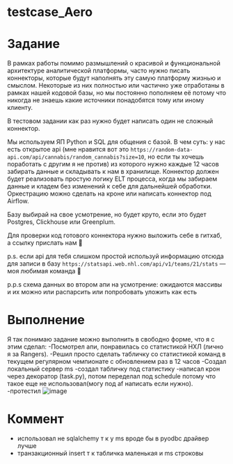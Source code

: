 # testcase_Aero

# Задание
В рамках работы помимо размышлений о красивой и функциональной архитектуре аналитической платформы, часто нужно писать коннекторы, которые будут наполнять эту самую платформу жизнью и смыслом. Некоторые из них полностью или частично уже отработаны в рамках нашей кодовой базы, но мы постоянно пополняем её потому что никогда не знаешь какие источники понадобятся тому или иному клиенту. 

В тестовом задании как раз нужно будет написать один не сложный коннектор. 

Мы используем ЯП Python и SQL для общения с базой.
В чем суть: у нас есть открытое api (мне нравится вот это `https://random-data-api.com/api/cannabis/random_cannabis?size=10`, но если ты хочешь поработать с другим я не против) из которого нужно каждые 12 часов забирать данные и складывать к нам в хранилище. Коннектор должен будет реализовать простую логику ELT процесса, когда мы забираем данные и кладем без изменений к себе для дальнейшей обработки. Оркестрацию можно сделать на кроне или написать коннектор под Airflow.

Базу выбирай на свое усмотрение, но будет круто, если это будет Postgres, Clickhouse или Greenplum.

Для проверки код готового коннектора нужно выложить себе в гитхаб, а ссылку прислать нам 🙂

p.s. если api для тебя слишком простой используй информацию отсюда для записи в базу `https://statsapi.web.nhl.com/api/v1/teams/21/stats` — моя любимая команда 🏒

p.p.s схема данных во втором апи на усмотрение: ожидаются массивы и их можно или распарсить или попробовать уложить как есть
# Выполнение
Я так понимаю задание можно выполнить в свободно форме, что я с этим сделал:
-Посмотрел апи, понравилась со статистикой НХЛ (лично я за Rangers).
-Решил просто сделать табличку со статистикой команд в текущем регулярном чемпионате с обновлением раз в 12 часов
-Создал локальный сервер ms
-создал табличку под статистику
-написал крон через декоратор (task.py), потом переделал под schedule потому что такое еще не использовал(могу под af написать если нужно).
-протестил
![image](https://user-images.githubusercontent.com/107177709/218285406-1cefbcac-db2a-422d-8243-0ac70c37c28f.png)
# Коммент
- использовал не sqlalchemy т к у ms вроде бы в pyodbc драйвер лучше
- транзакционный insert т к табличка маленькая и ms строковы 
